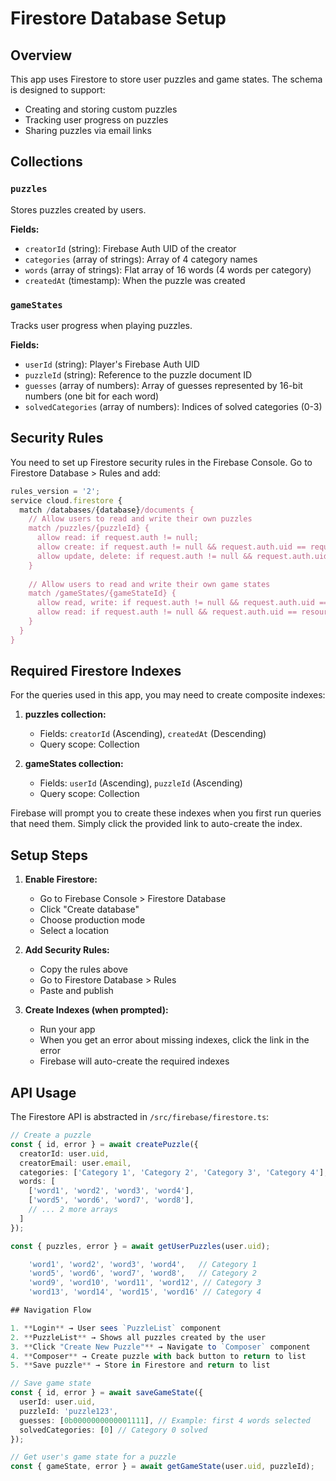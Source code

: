 # Firestore Database Setup

## Overview

This app uses Firestore to store user puzzles and game states. The schema is designed to support:
- Creating and storing custom puzzles
- Tracking user progress on puzzles
- Sharing puzzles via email links

## Collections

### `puzzles`
Stores puzzles created by users.

**Fields:**
- `creatorId` (string): Firebase Auth UID of the creator
- `categories` (array of strings): Array of 4 category names
- `words` (array of strings): Flat array of 16 words (4 words per category)
- `createdAt` (timestamp): When the puzzle was created

### `gameStates`
Tracks user progress when playing puzzles.

**Fields:**
- `userId` (string): Player's Firebase Auth UID
- `puzzleId` (string): Reference to the puzzle document ID
- `guesses` (array of numbers): Array of guesses represented by 16-bit numbers (one bit for each word)
- `solvedCategories` (array of numbers): Indices of solved categories (0-3)

## Security Rules

You need to set up Firestore security rules in the Firebase Console. Go to Firestore Database > Rules and add:

```javascript
rules_version = '2';
service cloud.firestore {
  match /databases/{database}/documents {
    // Allow users to read and write their own puzzles
    match /puzzles/{puzzleId} {
      allow read: if request.auth != null;
      allow create: if request.auth != null && request.auth.uid == request.resource.data.creatorId;
      allow update, delete: if request.auth != null && request.auth.uid == resource.data.creatorId;
    }
    
    // Allow users to read and write their own game states
    match /gameStates/{gameStateId} {
      allow read, write: if request.auth != null && request.auth.uid == request.resource.data.userId;
      allow read: if request.auth != null && request.auth.uid == resource.data.userId;
    }
  }
}
```

## Required Firestore Indexes

For the queries used in this app, you may need to create composite indexes:

1. **puzzles collection:**
   - Fields: `creatorId` (Ascending), `createdAt` (Descending)
   - Query scope: Collection

2. **gameStates collection:**
   - Fields: `userId` (Ascending), `puzzleId` (Ascending)
   - Query scope: Collection

Firebase will prompt you to create these indexes when you first run queries that need them. Simply click the provided link to auto-create the index.

## Setup Steps

1. **Enable Firestore:**
   - Go to Firebase Console > Firestore Database
   - Click "Create database"
   - Choose production mode
   - Select a location

2. **Add Security Rules:**
   - Copy the rules above
   - Go to Firestore Database > Rules
   - Paste and publish

3. **Create Indexes (when prompted):**
   - Run your app
   - When you get an error about missing indexes, click the link in the error
   - Firebase will auto-create the required indexes

## API Usage

The Firestore API is abstracted in `/src/firebase/firestore.ts`:

```typescript
// Create a puzzle
const { id, error } = await createPuzzle({
  creatorId: user.uid,
  creatorEmail: user.email,
  categories: ['Category 1', 'Category 2', 'Category 3', 'Category 4'],
  words: [
    ['word1', 'word2', 'word3', 'word4'],
    ['word5', 'word6', 'word7', 'word8'],
    // ... 2 more arrays
  ]
});

const { puzzles, error } = await getUserPuzzles(user.uid);

    'word1', 'word2', 'word3', 'word4',   // Category 1
    'word5', 'word6', 'word7', 'word8',   // Category 2
    'word9', 'word10', 'word11', 'word12', // Category 3
    'word13', 'word14', 'word15', 'word16' // Category 4

## Navigation Flow

1. **Login** → User sees `PuzzleList` component
2. **PuzzleList** → Shows all puzzles created by the user
3. **Click "Create New Puzzle"** → Navigate to `Composer` component
4. **Composer** → Create puzzle with back button to return to list
5. **Save puzzle** → Store in Firestore and return to list

// Save game state
const { id, error } = await saveGameState({
  userId: user.uid,
  puzzleId: 'puzzle123',
  guesses: [0b0000000000001111], // Example: first 4 words selected
  solvedCategories: [0] // Category 0 solved
});

// Get user's game state for a puzzle
const { gameState, error } = await getGameState(user.uid, puzzleId);

